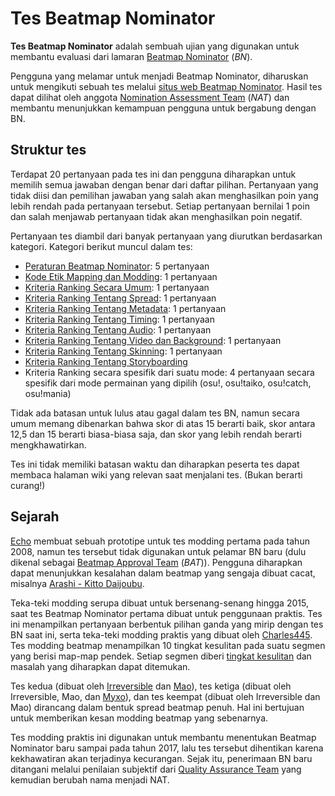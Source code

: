 # Tes Beatmap Nominator

**Tes Beatmap Nominator** adalah sembuah ujian yang digunakan untuk membantu evaluasi dari lamaran [Beatmap Nominator](/wiki/People/The_Team/Beatmap_Nominators) (*BN*).

Pengguna yang melamar untuk menjadi Beatmap Nominator, diharuskan untuk mengikuti sebuah tes melalui [situs web Beatmap Nominator](https://bn.mappersguild.com/). Hasil tes dapat dilihat oleh anggota [Nomination Assessment Team](/wiki/People/The_Team/Nomination_Assessment_Team) (*NAT*) dan membantu menunjukkan kemampuan pengguna untuk bergabung dengan BN.

## Struktur tes

Terdapat 20 pertanyaan pada tes ini dan pengguna diharapkan untuk memilih semua jawaban dengan benar dari daftar pilihan. Pertanyaan yang tidak diisi dan pemilihan jawaban yang salah akan menghasilkan poin yang lebih rendah pada pertanyaan tersebut. Setiap pertanyaan bernilai 1 poin dan salah menjawab pertanyaan tidak akan menghasilkan poin negatif.

Pertanyaan tes diambil dari banyak pertanyaan yang diurutkan berdasarkan kategori. Kategori berikut muncul dalam tes:

- [Peraturan Beatmap Nominator](/wiki/People/The_Team/Beatmap_Nominators/Rules): 5 pertanyaan
- [Kode Etik Mapping dan Modding](/wiki/Rules/Code_of_Conduct_for_Modding_and_Mapping): 1 pertanyaan
- [Kriteria Ranking Secara Umum](/wiki/Ranking_Criteria#general): 1 pertanyaan
- [Kriteria Ranking Tentang Spread](/wiki/Ranking_Criteria#beatmap): 1 pertanyaan
- [Kriteria Ranking Tentang Metadata](/wiki/Ranking_Criteria#metadata): 1 pertanyaan
- [Kriteria Ranking Tentang Timing](/wiki/Ranking_Criteria#timing): 1 pertanyaan
- [Kriteria Ranking Tentang Audio](/wiki/Ranking_Criteria#audio): 1 pertanyaan
- [Kriteria Ranking Tentang Video dan Background](/wiki/Ranking_Criteria#video-and-background): 1 pertanyaan
- [Kriteria Ranking Tentang Skinning](/wiki/Ranking_Criteria#skinning): 1 pertanyaan
- [Kriteria Ranking Tentang Storyboarding](/wiki/Ranking_Criteria#storyboarding)
- Kriteria Ranking secara spesifik dari suatu mode: 4 pertanyaan secara spesifik dari mode permainan yang dipilih (osu!, osu!taiko, osu!catch, osu!mania)

Tidak ada batasan untuk lulus atau gagal dalam tes BN, namun secara umum memang dibenarkan bahwa skor di atas 15 berarti baik, skor antara 12,5 dan 15 berarti biasa-biasa saja, dan skor yang lebih rendah berarti mengkhawatirkan.

Tes ini tidak memiliki batasan waktu dan diharapkan peserta tes dapat membaca halaman wiki yang relevan saat menjalani tes. (Bukan berarti curang!)

## Sejarah

[Echo](https://osu.ppy.sh/users/431) membuat sebuah prototipe untuk tes modding pertama pada tahun 2008, namun tes tersebut tidak digunakan untuk pelamar BN baru (dulu dikenal sebagai [Beatmap Approval Team](/wiki/Modding/Beatmap_Appreciation_Team) (*BAT*)). Pengguna diharapkan dapat menunjukkan kesalahan dalam beatmap yang sengaja dibuat cacat, misalnya [Arashi - Kitto Daijoubu](http://up.ppy.sh/files/Arashi%20-%20Kitto%20Daijoubu.rar).

Teka-teki modding serupa dibuat untuk bersenang-senang hingga 2015, saat tes Beatmap Nominator pertama dibuat untuk penggunaan praktis. Tes ini menampilkan pertanyaan berbentuk pilihan ganda yang mirip dengan tes BN saat ini, serta teka-teki modding praktis yang dibuat oleh [Charles445](https://osu.ppy.sh/users/85000). Tes modding beatmap menampilkan 10 tingkat kesulitan pada suatu segmen yang berisi map-map pendek. Setiap segmen diberi [tingkat kesulitan](/wiki/Beatmap/Difficulty) dan masalah yang diharapkan dapat ditemukan.

Tes kedua (dibuat oleh [Irreversible](https://osu.ppy.sh/users/1287964) dan [Mao](https://osu.ppy.sh/users/2204515)), tes ketiga (dibuat oleh Irreversible, Mao, dan [Myxo](https://osu.ppy.sh/users/2202645)), dan tes keempat (dibuat oleh Irreversible dan Mao) dirancang dalam bentuk spread beatmap penuh. Hal ini bertujuan untuk memberikan kesan modding beatmap yang sebenarnya.

Tes modding praktis ini digunakan untuk membantu menentukan Beatmap Nominator baru sampai pada tahun 2017, lalu tes tersebut dihentikan karena kekhawatiran akan terjadinya kecurangan. Sejak itu, penerimaan BN baru ditangani melalui penilaian subjektif dari [Quality Assurance Team](/wiki/Modding/Quality_Assurance_Team) yang kemudian berubah nama menjadi NAT.
